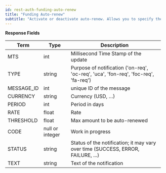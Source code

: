 ```yaml
---
id: rest-auth-funding-auto-renew
title: "Funding Auto-renew"
subtitle: "Activate or deactivate auto-renew. Allows you to specify the currency, amount, rate, and period."
---
```


**Response Fields**

Term | Type | Description
-- | -- | --
MTS  |  int  |  Millisecond Time Stamp of the update
TYPE  |  string  |  Purpose of notification ('on-req', 'oc-req', 'uca', 'fon-req', 'foc-req', 'fa-req')
MESSAGE_ID  |  int  |  unique ID of the message
CURRENCY  |  string  |  Currency (USD, …)
PERIOD  |  int  |  Period in days
RATE  |  float  |  Rate
THRESHOLD  |  float  |  Max amount to be auto-renewed
CODE  |  null or integer  | Work in progress
STATUS  |  string  |  Status of the notification; it may vary over time (SUCCESS, ERROR, FAILURE, ...)
TEXT  |  string  |  Text of the notification
